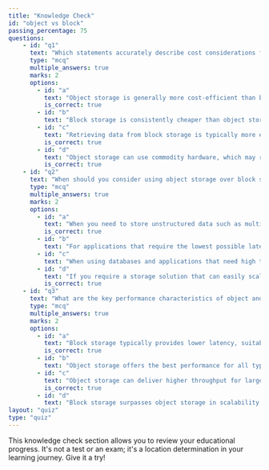 ```yaml
---
title: "Knowledge Check"
id: "object vs block"
passing_percentage: 75
questions:
    - id: "q1"
      text: "Which statements accurately describe cost considerations for object and block storage?"
      type: "mcq"
      multiple_answers: true
      marks: 2
      options:
        - id: "a"
          text: "Object storage is generally more cost-efficient than block storage, especially at scale"
          is_correct: true
        - id: "b"
          text: "Block storage is consistently cheaper than object storage due to lower hardware costs"
        - id: "c"
          text: "Retrieving data from block storage is typically more expensive than from object storage"
          is_correct: true
        - id: "d"
          text: "Object storage can use commodity hardware, which may reduce hardware costs compared to block storage"
          is_correct: true
    - id: "q2"
      text: "When should you consider using object storage over block storage?"
      type: "mcq"
      multiple_answers: true
      marks: 2
      options:
        - id: "a"
          text: "When you need to store unstructured data such as multimedia files and backups"
          is_correct: true
        - id: "b"
          text: "For applications that require the lowest possible latency in data access"
        - id: "c"
          text: "When using databases and applications that need high throughput and low latency"
        - id: "d"
          text: "If you require a storage solution that can easily scale and handle petabytes-scale data volumes"
          is_correct: true
    - id: "q3"
      text: "What are the key performance characteristics of object and block storage?"
      type: "mcq"
      multiple_answers: true
      marks: 2
      options:
        - id: "a"
          text: "Block storage typically provides lower latency, suitable for databases and virtual machines"
          is_correct: true
        - id: "b"
          text: "Object storage offers the best performance for all types of workfloads due to its scalability"
        - id: "c"
          text: "Object storage can deliver higher throughput for large data access requests, thanks to parallel data access"
          is_correct: true
        - id: "d"
          text: "Block storage surpasses object storage in scalability and is better suited for distributed data storage"
layout: "quiz"
type: "quiz"
---
```

This knowledge check section allows you to review your educational progress. It's not a test or an exam; it's a location determination in your learning journey. Give it a try!
